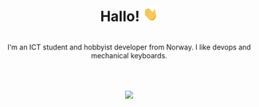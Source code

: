 <h1 align="center">Hallo! <img src="https://raw.githubusercontent.com/runarsf/runarsf/master/assets/hi.gif" width="30px"></h1>

<br />

<div align="center">I'm an ICT student and hobbyist developer from Norway. I like devops and mechanical keyboards.</div>

<br /><br />

<p align="center">
  <img src="https://github-readme-streak-stats.herokuapp.com/?user=runarsf&theme=dracula&hide_border=true">
</p>
